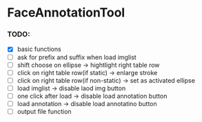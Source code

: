 # FaceAnnotationTool

### TODO:
- [x]  basic functions
- [ ]  ask for prefix and suffix when load imglist
- [ ]  shift choose on ellipse -> hightlight right table row
- [ ]  click on right table row(if static) -> enlarge stroke
- [ ]  click on right table row(if non-static) -> set as activated ellipse
- [ ]  load imglist -> disable laod img button
- [ ]  one click after load -> disable load annotation button
- [ ]  load annotation -> disable load annotatino button
- [ ]  output file function 
